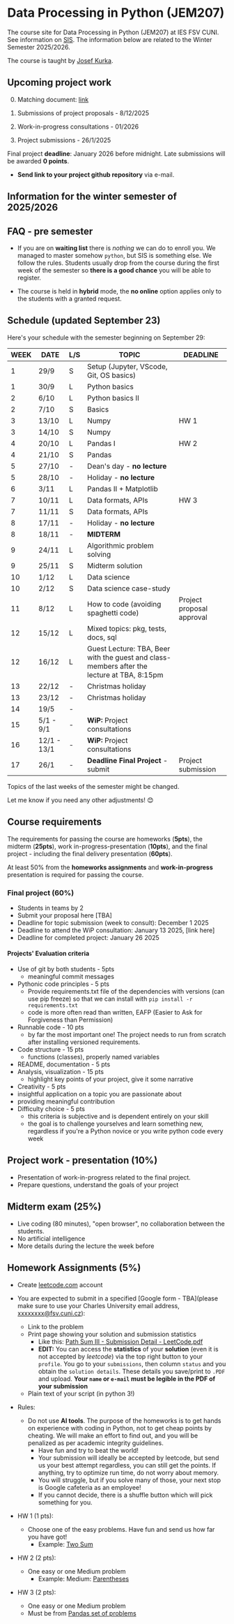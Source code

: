 # Data Processing in Python (JEM207)

The course site for Data Processing in Python (JEM207) at IES FSV CUNI. See information on [SIS](https://is.cuni.cz/studium/predmety/index.php?do=predmet&kod=JEM207). The information below are related to the Winter Semester 2025/2026.

The course is taught by [Josef Kurka](mailto:josef.kurka@fsv.cuni.cz).

## Upcoming project work

0) Matching document: [link](https://docs.google.com/spreadsheets/d/1i35pSZcNPoxzA7_RwpYkGdjvlNV8YXt2SdojpBzLV-w/edit?usp=sharing)

1) Submissions of project proposals - 8/12/2025
2) Work-in-progress consultations - 01/2026
3) Project submissions - 26/1/2025

Final project **deadline**: January 2026 before midnight. Late submissions will be awarded **0 points**.

- **Send link to your project github repository** via e-mail.

## Information for the winter semester of 2025/2026

## FAQ - pre semester

* If you are on **waiting list** there is *nothing* we can do to enroll you. We managed to master somehow `python`, but SIS is something else. We follow the rules. Students usually drop from the course during the first week of the semester so **there is a good chance** you will be able to register.

* The course is held in **hybrid** mode, the **no online** option applies only to the students with a granted request.

## Schedule (updated September 23)

Here's your schedule with the semester beginning on September 29:  

| WEEK | DATE | L/S | TOPIC | DEADLINE |
| --- | --- | --- | --- | --- |
| 1 | 29/9 | S | Setup (Jupyter, VScode, Git, OS basics) | |
| 1 | 30/9 | L | Python basics | |
| 2 | 6/10 | L | Python basics II | |
| 2 | 7/10 | S | Basics | |
| 3 | 13/10 | L | Numpy | HW 1 |
| 3 | 14/10 | S | Numpy | |
| 4 | 20/10 | L | Pandas I | HW 2 |
| 4 | 21/10 | S | Pandas | |
| 5 | 27/10 | - | Dean's day - **no lecture** | |
| 5 | 28/10 | - | Holiday - **no lecture** | |
| 6 | 3/11 | L | Pandas II + Matplotlib | |
| 7 | 10/11 | L | Data formats, APIs | HW 3 |
| 7 | 11/11 | S | Data formats, APIs | |
| 8 | 17/11 | - | Holiday - **no lecture** | |
| 8 | 18/11 | - | **MIDTERM** | |
| 9 | 24/11 | L | Algorithmic problem solving | |
| 9 | 25/11 | S | Midterm solution | |
| 10 | 1/12 | L | Data science | |
| 10 | 2/12 | S | Data science case-study | |
| 11 | 8/12 | L | How to code (avoiding spaghetti code) | Project proposal approval |
| 12 | 15/12 | L | Mixed topics: pkg, tests, docs, sql |  |
| 12 | 16/12 | L | Guest Lecture: TBA, Beer with the guest and class-members after the lecture at TBA, 8:15pm | |
| 13 | 22/12 | - | Christmas holiday | |
| 13 | 23/12 | - | Christmas holiday | |
| 14 | 19/5 | - | | | |
| 15 | 5/1 - 9/1 | - | **WiP:** Project consultations | |
| 16 | 12/1 - 13/1 | - | **WiP:** Project consultations | |
| 17 | 26/1 | - | **Deadline Final Project** - submit | Project submission |

Topics of the last weeks of the semester might be changed.

Let me know if you need any other adjustments! 😊
  
## Course requirements

The requirements for passing the course are homeworks (**5pts**), the midterm (**25pts**), work in-progress-presentation (**10pts**), and the final project - including the final delivery presentation (**60pts**).

At least 50% from the **homeworks assignments** and **work-in-progress** presentation is required for passing the course.

### Final project (60%)

* Students in teams by 2
* Submit your proposal here [TBA]
* Deadline for topic submission (week to consult): December 1 2025
* Deadline to attend the WiP consultation: January 13 2025, [link here]
* Deadline for completed project: January 26 2025 

#### Projects' Evaluation criteria

* Use of git by both students - 5pts
  * meaningful commit messages
* Pythonic code principles - 5 pts
  * Provide requirements.txt file of the dependencies with versions (can use pip freeze) so that we can install with `pip install -r requirements.txt`
  * code is more often read than written, EAFP (Easier to Ask for Forgiveness than Permission)
* Runnable code - 10 pts
  * by far the most important one! The project needs to run from scratch after installing versioned requirements.
* Code structure - 15 pts
  * functions (classes), properly named variables
* README, documentation - 5 pts
* Analysis, visualization - 15 pts
  * highlight key points of your project, give it some narrative
 * Creativity - 5 pts
  * insightful application on a topic you are passionate about
  * providing meaningful contribution
* Difficulty choice - 5 pts
  * this criteria is subjective and is dependent entirely on your skill
  * the goal is to challenge yourselves and learn something new, regardless if you're a Python novice or you write python code every week

## Project work - presentation (10%)

* Presentation of work-in-progress related to the final project.
* Prepare questions, understand the goals of your project

## Midterm exam (25%)

* Live coding (80 minutes), "open browser", no collaboration between the students.
* No artificial intelligence
* More details during the lecture the week before

## Homework Assignments (5%)

* Create [leetcode.com](https://leetcode.com) account
* You are expected to submit in a specified [Google form - TBA](please make sure to use your Charles University email address, xxxxxxxx@fsv.cuni.cz):
  * Link to the problem
  * Print page showing your solution and submission statistics
    * Like this: [Path Sum III - Submission Detail - LeetCode.pdf](/99_files/PathSumIII-SubmissionDetail-LeetCode.pdf)
    * **EDIT:** You can access the **statistics** of your **solution** (even it is not accepted by *leetcode*) via the top right button to your `profile`. You go to your `submissions`, then column `status` and you obtain the `solution details`. These details you save/print to `.PDF` and upload. **Your `name` or `e-mail` must be legible in the PDF of your submission**
  * Plain text of your script (in python 3!)

* Rules:
  * Do not use **AI tools**. The purpose of the homeworks is to get hands on experience with coding in Python, not to get cheap points by cheating. We will make an effort to find out, and you will be penalized as per academic integrity guidelines. 
    * Have fun and try to beat the world!
    * Your submission will ideally be accepted by leetcode, but send us your best attempt regardless, you can still get the points. If anything, try to optimize run time, do not worry about memory.
    * You will struggle, but if you solve many of those, your next stop is Google cafeteria as an employee!
    * If you cannot decide, there is a shuffle button which will pick something for you.

* HW 1 (1 pts):
  * Choose one of the easy problems. Have fun and send us how far you have got!
    * Example: [Two Sum](https://leetcode.com/problems/two-sum/)
* HW 2 (2 pts):
  * One easy or one Medium problem
    * Example: Medium: [Parentheses](https://leetcode.com/problems/generate-parentheses/)
* HW 3 (2 pts):
  * One easy or one Medium problem
  * Must be from [Pandas set of problems](https://leetcode.com/problemset/pandas/)
